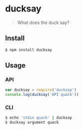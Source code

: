 # ducksay

> What does the duck say?

## Install

```sh
$ npm install ducksay
```

## Usage

### API

```js
var ducksay = require('ducksay')
console.log(ducksay('API quack'))
```

### CLI

```sh
$ echo 'stdin quack' | ducksay
$ ducksay argument quack
```
